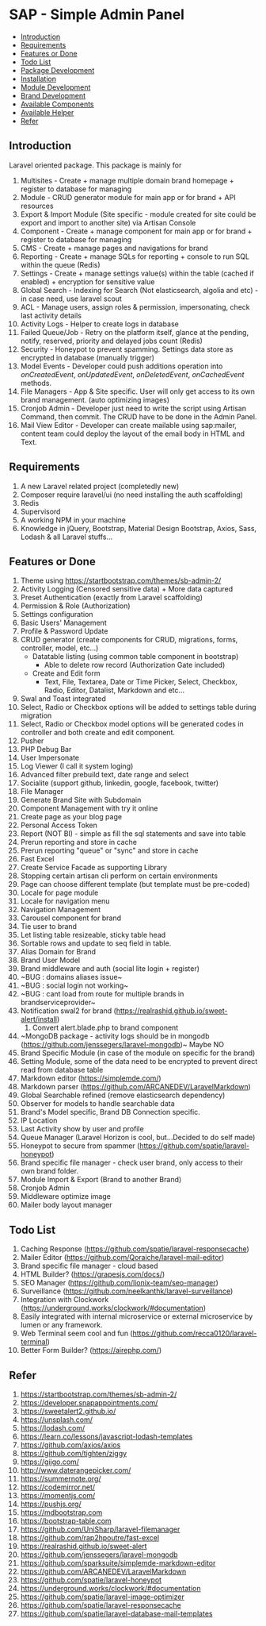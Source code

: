 # SAP - Simple Admin Panel

- [Introduction](#Introduction)
- [Requirements](#Requirements)
- [Features or Done](#Features-or-Done)
- [Todo List](#Todo-List)
- [Package Development](Package-Development.md)
- [Installation](Installation.md)
- [Module Development](Module-Development.md)
- [Brand Development](Brand-Development.md)
- [Available Components](Available-Components.md)
- [Available Helper](Available-Helper.md)
- [Refer](#Refer)

## Introduction

Laravel oriented package. This package is mainly for

1. Multisites - Create + manage multiple domain brand homepage + register to database for managing
1. Module - CRUD generator module for main app or for brand + API resources
1. Export & Import Module (Site specific - module created for site could be export and import to another site) via Artisan Console
1. Component - Create + manage component for main app or for brand + register to database for managing
1. CMS - Create + manage pages and navigations for brand
1. Reporting - Create + manage SQLs for reporting + console to run SQL within the queue (Redis)
1. Settings - Create + manage settings value(s) within the table (cached if enabled) + encryption for sensitive value
1. Global Search - Indexing for Search (Not elasticsearch, algolia and etc) - in case need, use laravel scout
1. ACL - Manage users, assign roles & permission, impersonating, check last activity details
1. Activity Logs - Helper to create logs in database
1. Failed Queue/Job - Retry on the platform itself, glance at the pending, notify, reserved, priority and delayed jobs count (Redis)
1. Security - Honeypot to prevent spamming. Settings data store as encrypted in database (manually trigger)
1. Model Events - Developer could push additions operation into *onCreatedEvent*, *onUpdatedEvent*, *onDeletedEvent*, *onCachedEvent* methods.
1. File Managers - App & Site specific. User will only get access to its own brand management. (auto optimizing images)
1. Cronjob Admin - Developer just need to write the script using Artisan Command, then commit. The CRUD have to be done in the Admin Panel.
1. Mail View Editor - Developer can create mailable using sap:mailer, content team could deploy the layout of the email body in HTML and Text.

## Requirements

1. A new Laravel related project (completedly new)
1. Composer require laravel/ui (no need installing the auth scaffolding)
1. Redis
1. Supervisord
1. A working NPM in your machine
1. Knowledge in jQuery, Bootstrap, Material Design Bootstrap, Axios, Sass, Lodash & all Laravel stuffs...

## Features or Done

1. Theme using https://startbootstrap.com/themes/sb-admin-2/
1. Activity Logging (Censored sensitive data) + More data captured
1. Preset Authentication (exactly from Laravel scaffolding)
1. Permission & Role (Authorization)
1. Settings configuration
1. Basic Users' Management
1. Profile & Password Update
1. CRUD generator (create components for CRUD, migrations, forms, controller, model, etc...)
    - Datatable listing (using common table component in bootstrap)
        - Able to delete row record (Authorization Gate included)
    - Create and Edit form
        - Text, File, Textarea, Date or Time Picker, Select, Checkbox, Radio, Editor, Datalist, Markdown and etc...
1. Swal and Toast integrated
1. Select, Radio or Checkbox options will be added to settings table during migration
1. Select, Radio or Checkbox model options will be generated codes in controller and both create and edit component.
1. Pusher
1. PHP Debug Bar
1. User Impersonate
1. Log Viewer (I call it system loging)
1. Advanced filter prebuild text, date range and select
1. Socialite (support github, linkedin, google, facebook, twitter)
1. File Manager
1. Generate Brand Site with Subdomain
1. Component Management with try it online
1. Create page as your blog page
1. Personal Access Token
1. Report (NOT BI) - simple as fill the sql statements and save into table
1. Prerun reporting and store in cache
1. Prerun reporting "queue" or "sync" and store in cache
1. Fast Excel
1. Create Service Facade as supporting Library
1. Stopping certain artisan cli perform on certain environments
1. Page can choose different template (but template must be pre-coded)
1. Locale for page module
1. Locale for navigation menu
1. Navigation Management
1. Carousel component for brand
1. Tie user to brand
1. Let listing table resizeable, sticky table head
1. Sortable rows and update to seq field in table.
1. Alias Domain for Brand
1. Brand User Model
1. Brand middleware and auth (social lite login + register)
1. ~BUG : domains aliases issue~
1. ~BUG : social login not working~
1. ~BUG : cant load from route for multiple brands in brandserviceprovider~
1. Notification swal2 for brand (https://realrashid.github.io/sweet-alert/install)
    1. Convert alert.blade.php to brand component
1. ~MongoDB package - activity logs should be in mongodb (https://github.com/jenssegers/laravel-mongodb)~ Maybe NO
1. Brand Specific Module (in case of the module on specific for the brand)
1. Setting Module, some of the data need to be encrypted to prevent direct read from database table
1. Markdown editor (https://simplemde.com/)
1. Markdown parser (https://github.com/ARCANEDEV/LaravelMarkdown)
1. Global Searchable refined (remove elasticsearch dependency)
1. Observer for models to handle searchable data
1. Brand's Model specific, Brand DB Connection specific.
1. IP Location
1. Last Activity show by user and profile
1. Queue Manager (Laravel Horizon is cool, but...Decided to do self made)
1. Honeypot to secure from spammer (https://github.com/spatie/laravel-honeypot)
1. Brand specific file manager - check user brand, only access to their own brand folder.
1. Module Import & Export (Brand to another Brand)
1. Cronjob Admin
1. Middleware optimize image
1. Mailer body layout manager

## Todo List

1. Caching Response (https://github.com/spatie/laravel-responsecache)
1. Mailer Editor (https://github.com/Qoraiche/laravel-mail-editor)
1. Brand specific file manager - cloud based
1. HTML Builder? (https://grapesjs.com/docs/)
1. SEO Manager (https://github.com/lionix-team/seo-manager)
1. Surveillance (https://github.com/neelkanthk/laravel-surveillance)
1. Integration with Clockwork (https://underground.works/clockwork/#documentation)
1. Easily integrated with internal microservice or external microservice by lumen or any framework.
1. Web Terminal seem cool and fun (https://github.com/recca0120/laravel-terminal)
1. Better Form Builder? (https://airephp.com/)

## Refer

1. https://startbootstrap.com/themes/sb-admin-2/
1. https://developer.snapappointments.com/
1. https://sweetalert2.github.io/
1. https://unsplash.com/
1. https://lodash.com/
1. https://learn.co/lessons/javascript-lodash-templates
1. https://github.com/axios/axios
1. https://github.com/tighten/ziggy
1. https://gijgo.com/
1. http://www.daterangepicker.com/
1. https://summernote.org/
1. https://codemirror.net/
1. https://momentjs.com/
1. https://pushjs.org/
1. https://mdbootstrap.com
1. https://bootstrap-table.com
1. https://github.com/UniSharp/laravel-filemanager
1. https://github.com/rap2hpoutre/fast-excel
1. https://realrashid.github.io/sweet-alert
1. https://github.com/jenssegers/laravel-mongodb
1. https://github.com/sparksuite/simplemde-markdown-editor
1. https://github.com/ARCANEDEV/LaravelMarkdown
1. https://github.com/spatie/laravel-honeypot
1. https://underground.works/clockwork/#documentation
1. https://github.com/spatie/laravel-image-optimizer
1. https://github.com/spatie/laravel-responsecache
1. https://github.com/spatie/laravel-database-mail-templates
